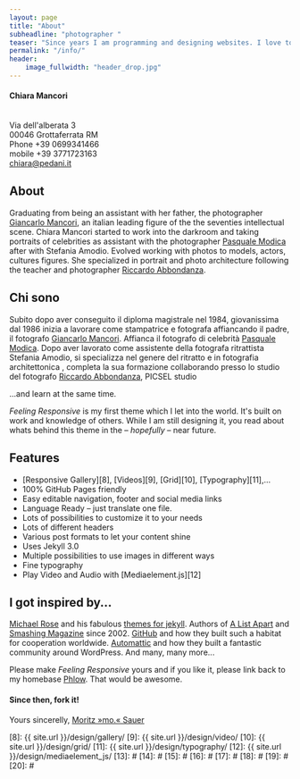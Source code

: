```yaml
---
layout: page
title: "About"
subheadline: "photographer "
teaser: "Since years I am programming and designing websites. I love to work with open source tools and learn via code from others. This time I want to try to give something back..."
permalink: "/info/"
header:
    image_fullwidth: "header_drop.jpg"
---
```





<h4>Chiara Mancori</h4>
</br> Via dell'alberata 3
</br> 00046 Grottaferrata RM
</br> Phone +39 0699341466
</br> mobile +39 3771723163
</br> <a href="mailto:chiara@pedani.it">chiara@pedani.it</a>


## About

Graduating from being an assistant with her father, the photographer <a href="http://http://www.giancarlomancori.it/">Giancarlo Mancori</a>, an italian leading figure of the the seventies intellectual scene. Chiara Mancori started to work into the darkroom and taking portraits of celebrities as assistant with the photographer  <a href="http://www.pasqualemodica.it">Pasquale Modica</a> after with Stefania Amodio. Evolved working with photos to models, actors, cultures figures. She specialized in portrait and photo architecture following the  teacher and  photographer <a href="http://http://www.riccardoabbondanza.it/">Riccardo Abbondanza</a>.

## Chi sono

Subito dopo aver conseguito il diploma magistrale nel 1984, giovanissima dal 1986 inizia a lavorare come stampatrice e fotografa affiancando il padre, il fotografo  <a href="http://http://www.giancarlomancori.it/">Giancarlo Mancori</a>. Affianca il fotografo di celebrità <a href="http://www.pasqualemodica.it">Pasquale Modica</a>. Dopo aver lavorato come assistente della fotografa ritrattista Stefania Amodio, si specializza nel genere del ritratto  e in fotografia  architettonica , completa la sua formazione collaborando presso lo studio del fotografo  <a href="http://http://www.riccardoabbondanza.it/">Riccardo Abbondanza</a>, PICSEL studio



...and learn at the same time.

*Feeling Responsive* is my first theme which I let into the world. It's built on work and knowledge of others. While I am still designing it, you read about whats behind this theme in the – *hopefully* – near future.


## Features

* [Responsive Gallery][8], [Videos][9], [Grid][10], [Typography][11],...
* 100% GitHub Pages friendly
* Easy editable navigation, footer and social media links
* Language Ready – just translate one file.
* Lots of possibilities to customize it to your needs
* Lots of different headers
* Various post formats to let your content shine
* Uses Jekyll 3.0
* Multiple possibilities to use images in different ways
* Fine typography
* Play Video and Audio with [Mediaelement.js][12]



## I got inspired by...

[Michael Rose][1] and his fabulous [themes for jekyll][2]. Authors of [A List Apart][4] and [Smashing Magazine][5] since 2002. [GitHub][6] and how they built such a habitat for cooperation worldwide. [Automattic][3] and how they built a fantastic community around WordPress. And many, many more...

Please make *Feeling Responsive* yours and if you like it, please link back to my homebase <a href="http://phlow.de/">Phlow</a>. That would be awesome.

#### Since then, fork it!

Yours sincerelly, [Moritz »mo.« Sauer][7]


 [1]: http://mademistakes.com/about/
 [2]: http://mademistakes.com/work/jekyll-themes/
 [3]: http://automattic.com/
 [4]: http://alistapart.com/
 [5]: http://www.smashingmagazine.com/
 [6]: https://github.com/
 [7]: http://sauer.io
 [8]: {{ site.url }}/design/gallery/
 [9]: {{ site.url }}/design/video/
 [10]: {{ site.url }}/design/grid/
 [11]: {{ site.url }}/design/typography/
 [12]: {{ site.url }}/design/mediaelement_js/
 [13]: #
 [14]: #
 [15]: #
 [16]: #
 [17]: #
 [18]: #
 [19]: #
 [20]: #